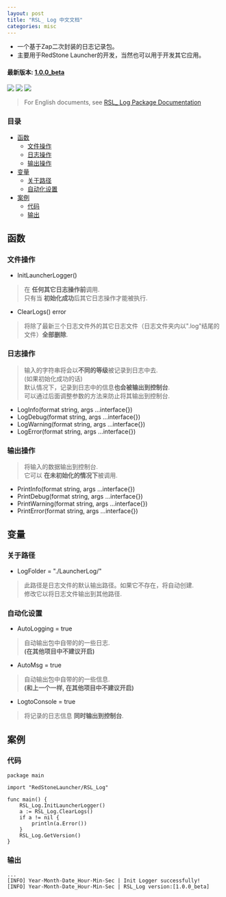 ```yaml
---
layout: post
title: "RSL_ Log 中文文档"
categories: misc
---
```


* 一个基于Zap二次封装的日志记录包。
* 主要用于RedStone Launcher的开发，当然也可以用于开发其它应用。

#### 最新版本: [1.0.0_beta](#latest-version-100_beta)

<img src="https://img.shields.io/badge/RedStone Skin-Launcher_Modules-red" /> <img src="https://img.shields.io/badge/MineCraft_Launcher-RedStone_Launcher-brightgreen" /> <img src="https://img.shields.io/badge/RSL_Log-1.0.0_beta-brightgreen" />

>


> For English documents, see [RSL_ Log Package Documentation](README.md)

### 目录
- [函数](#函数)
  - [文件操作](#文件操作)
  - [日志操作](#日志操作)
  - [输出操作](#输出操作)
- [变量](#变量)
  - [关于路径](#关于路径)
  - [自动化设置](#自动化设置)
- [案例](#案例)
  - [代码](#代码)
  - [输出](#输出)

## 函数
### 文件操作
* InitLauncherLogger()
> 在 **任何其它日志操作前**调用. \
> 只有当 **初始化成功**后其它日志操作才能被执行.
* ClearLogs() error
> 将除了最新三个日志文件外的其它日志文件（日志文件夹内以".log"结尾的文件）**全部删除**.
### 日志操作
> 输入的字符串将会以**不同的等级**被记录到日志中去.\
> (如果初始化成功的话)\
> 默认情况下，记录到日志中的信息**也会被输出到控制台**.\
> 可以通过后面调整参数的方法来防止将其输出到控制台.
* LogInfo(format string, args ...interface{})
* LogDebug(format string, args ...interface{})
* LogWarning(format string, args ...interface{})
* LogError(format string, args ...interface{})
### 输出操作
> 将输入的数据输出到控制台.\
> 它可以 **在未初始化的情况下**被调用.
* PrintInfo(format string, args ...interface{})
* PrintDebug(format string, args ...interface{})
* PrintWarning(format string, args ...interface{})
* PrintError(format string, args ...interface{})



## 变量
### 关于路径
* LogFolder = "./LauncherLog/"
> 此路径是日志文件的默认输出路径。如果它不存在，将自动创建.\
> 修改它以将日志文件输出到其他路径.

### 自动化设置
* AutoLogging = true
> 自动输出包中自带的的一些日志. \
> **(在其他项目中不建议开启)**
* AutoMsg = true
> 自动输出包中自带的的一些信息. \
> **(和上一个一样, 在其他项目中不建议开启)**
* LogtoConsole = true
> 将记录的日志信息 **同时输出到控制台**.

## 案例
### 代码
```
package main

import "RedStoneLauncher/RSL_Log"

func main() {
	RSL_Log.InitLauncherLogger()
	a := RSL_Log.ClearLogs()
	if a != nil {
		println(a.Error())
	}
	RSL_Log.GetVersion()
}

```
### 输出
```
...
[INFO] Year-Month-Date_Hour-Min-Sec | Init Logger successfully! 
[INFO] Year-Month-Date_Hour-Min-Sec | RSL_Log version:[1.0.0_beta]

```